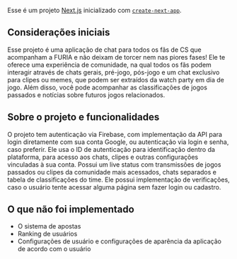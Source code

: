 Esse é um projeto [Next.js](https://nextjs.org) inicializado com [`create-next-app`](https://nextjs.org/docs/app/api-reference/cli/create-next-app).

## Considerações iniciais

Esse projeto é uma aplicação de chat para todos os fãs de CS que acompanham a FURIA e não deixam de torcer nem nas piores fases!
Ele te oferece uma experiência de comunidade, na qual todos os fãs podem interagir através de chats gerais, pré-jogo, pós-jogo e um chat exclusivo para clipes ou memes, que podem ser extraídos da watch party em dia de jogo. 
Além disso, você pode acompanhar as classificações de jogos passados e notícias sobre futuros jogos relacionados.

## Sobre o projeto e funcionalidades

O projeto tem autenticação via Firebase, com implementação da API para login diretamente com sua conta Google, ou autenticação via login e senha, caso preferir.
Ele usa o ID de autenticação para identificação dentro da plataforma, para acesso aos chats, clipes e outras configurações vinculadas à sua conta.
Possui um live status com transmissões de jogos passados ou clipes da comunidade mais acessados, chats separados e tabela de classificações do time.
Ele possui implementação de verificações, caso o usuário tente acessar alguma página sem fazer login ou cadastro.

## O que não foi implementado

- O sistema de apostas
- Ranking de usuários
- Configurações de usuário e configurações de aparência da aplicação de acordo com o usuário